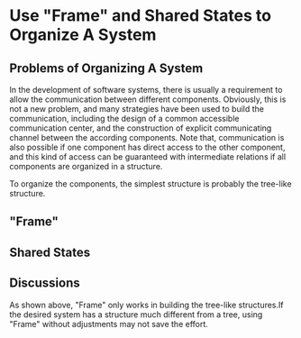 # Use "Frame" and Shared States to Organize A System  

## Problems of Organizing A System

In the development of software systems, there is usually a requirement to allow the communication between different components. Obviously, this is not a new problem, and many strategies have been used to build the communication, including the design of a common accessible communication center, and the construction of explicit communicating channel between the according components. Note that,
communication is also possible if one component has direct access to the other component, and this kind of access can be guaranteed with intermediate relations if all components are organized in a structure.  

To organize the components, the simplest structure is probably the tree-like structure.

## "Frame"


## Shared States

## Discussions

As shown above, "Frame" only works in building the tree-like structures.If the desired system has a structure much different from a tree, using "Frame" without adjustments may not save the effort.  
